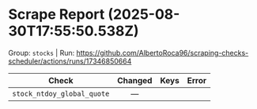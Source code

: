 # Scrape Report (2025-08-30T17:55:50.538Z)

Group: `stocks`  |  Run: https://github.com/AlbertoRoca96/scraping-checks-scheduler/actions/runs/17346850664

| Check | Changed | Keys | Error |
|---|:---:|:--|:--|
| `stock_ntdoy_global_quote` | — |  |  |
